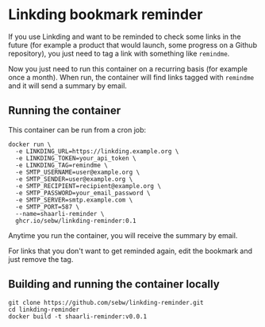 # Linkding bookmark reminder

If you use Linkding and want to be reminded to check some links in the future (for example a product that would launch, some progress on a Github repository), you just need to tag a link with something like `remindme`.

Now you just need to run this container on a recurring basis (for example once a month). When run, the container will find links tagged with `remindme` and it will send a summary by email.

## Running the container

This container can be run from a cron job:

```
docker run \
  -e LINKDING_URL=https://linkding.example.org \
  -e LINKDING_TOKEN=your_api_token \
  -e LINKDING_TAG=remindme \
  -e SMTP_USERNAME=user@example.org \
  -e SMTP_SENDER=user@example.org \
  -e SMTP_RECIPIENT=recipient@example.org \
  -e SMTP_PASSWORD=your_email_password \
  -e SMTP_SERVER=smtp.example.com \
  -e SMTP_PORT=587 \
  --name=shaarli-reminder \
  ghcr.io/sebw/linkding-reminder:0.1
```

Anytime you run the container, you will receive the summary by email.

For links that you don't want to get reminded again, edit the bookmark and just remove the tag.

## Building and running the container locally

```
git clone https://github.com/sebw/linkding-reminder.git
cd linkding-reminder
docker build -t shaarli-reminder:v0.0.1
```
